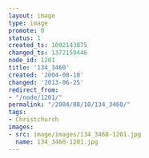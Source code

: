 ```yaml
---
layout: image
type: image
promote: 0
status: 1
created_ts: 1092143875
changed_ts: 1372159446
node_id: 1201
title: '134_3460'
created: '2004-08-10'
changed: '2013-06-25'
redirect_from:
- "/node/1201/"
permalink: "/2004/08/10/134_3460/"
tags:
- Christchurch
images:
- src: image/images/134_3460-1201.jpg
  name: 134_3460-1201.jpg
---
```


